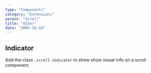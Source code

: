 ```yaml
---
type: "Components"
category: "Extensions"
parent: "Scroll"
title: "Other"
date: "2005-10-10"
---
```


## Indicator

Add the class `.scroll-indicator` to show show visual info on a scroll component.

<demo>
  <div class="gatsby_demo_item toggle" data-iframe="iframe/components/extensions/scroll/indicator">
  </div>
</demo>
